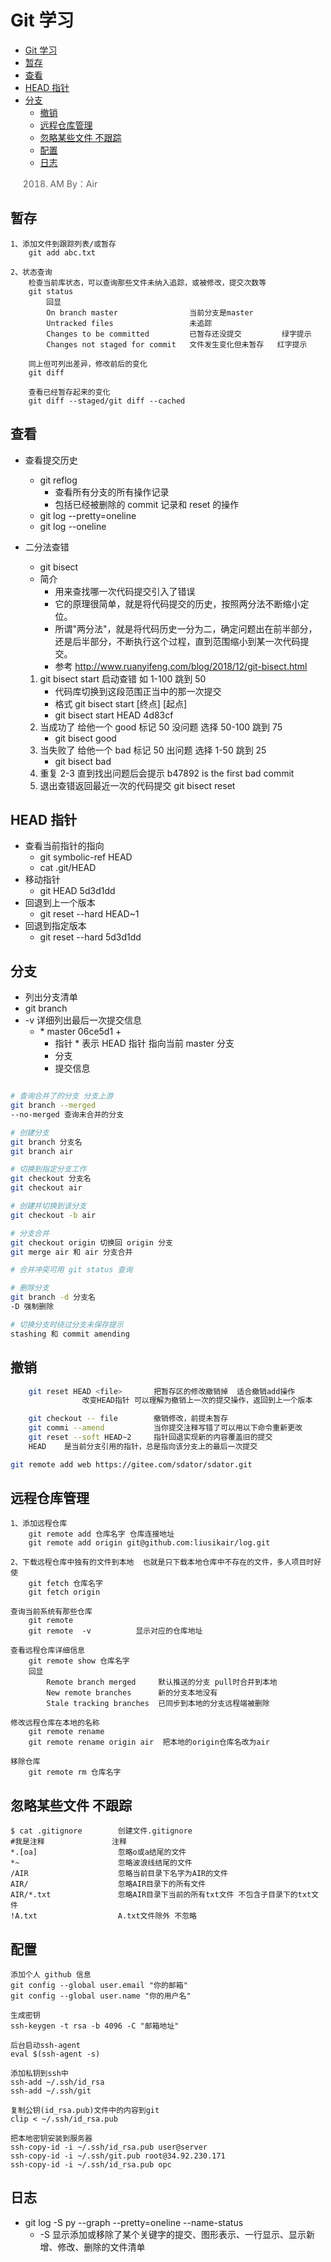 ﻿# Git 学习

- [Git 学习](#git%e5%ad%a6%e4%b9%a0)
- [暂存](#%e6%9a%82%e5%ad%98)
- [查看](#%e6%9f%a5%e7%9c%8b)
- [HEAD 指针](#head-%e6%8c%87%e9%92%88)
- [分支](#%e5%88%86%e6%94%af)
  - [撤销](#%e6%92%a4%e9%94%80)
  - [远程仓库管理](#%e8%bf%9c%e7%a8%8b%e4%bb%93%e5%ba%93%e7%ae%a1%e7%90%86)
  - [忽略某些文件 不跟踪](#%e5%bf%bd%e7%95%a5%e6%9f%90%e4%ba%9b%e6%96%87%e4%bb%b6-%e4%b8%8d%e8%b7%9f%e8%b8%aa)
  - [配置](#%e9%85%8d%e7%bd%ae)
  - [日志](#%e6%97%a5%e5%bf%97)

> 2018. AM By：Air

## 暂存

```
1、添加文件到跟踪列表/或暂存
	git add abc.txt

2、状态查询
	检查当前库状态，可以查询那些文件未纳入追踪，或被修改，提交次数等
	git status
		回显
		On branch master				当前分支是master
		Untracked files					未追踪
		Changes to be committed			已暂存还没提交			绿字提示
		Changes not staged for commit	文件发生变化但未暂存	 红字提示

	同上但可列出差异，修改前后的变化
	git diff

	查看已经暂存起来的变化
	git diff --staged/git diff --cached
```

## 查看

- 查看提交历史

  - git reflog
    - 查看所有分支的所有操作记录
    - 包括已经被删除的 commit 记录和 reset 的操作
  - git log --pretty=oneline
  - git log --oneline

- 二分法查错

  - git bisect
  - 简介
    - 用来查找哪一次代码提交引入了错误
    - 它的原理很简单，就是将代码提交的历史，按照两分法不断缩小定位。
    - 所谓"两分法"，就是将代码历史一分为二，确定问题出在前半部分，还是后半部分，不断执行这个过程，直到范围缩小到某一次代码提交。
    - 参考 http://www.ruanyifeng.com/blog/2018/12/git-bisect.html

  1. git bisect start 启动查错 如 1-100 跳到 50
     - 代码库切换到这段范围正当中的那一次提交
     - 格式 git bisect start [终点] [起点]
     - git bisect start HEAD 4d83cf
  2. 当成功了 给他一个 good 标记 50 没问题 选择 50-100 跳到 75
     - git bisect good
  3. 当失败了 给他一个 bad 标记 50 出问题 选择 1-50 跳到 25
     - git bisect bad
  4. 重复 2-3 直到找出问题后会提示 b47892 is the first bad commit
  5. 退出查错返回最近一次的代码提交 git bisect reset

## HEAD 指针

- 查看当前指针的指向
  - git symbolic-ref HEAD
  - cat .git/HEAD
- 移动指针
  - git HEAD 5d3d1dd
- 回退到上一个版本
  - git reset --hard HEAD~1
- 回退到指定版本
  - git reset --hard 5d3d1dd

## 分支

- 列出分支清单
- git branch
- -v 详细列出最后一次提交信息
  - \* master 06ce5d1 +
    - 指针 \* 表示 HEAD 指针 指向当前 master 分支
    - 分支
    - 提交信息

```bash

# 查询合并了的分支 分支上游
git branch --merged
--no-merged 查询未合并的分支

# 创建分支
git branch 分支名
git branch air

# 切换到指定分支工作
git checkout 分支名
git checkout air

# 创建并切换到该分支
git checkout -b air

# 分支合并
git checkout origin 切换回 origin 分支
git merge air 和 air 分支合并

# 合并冲突可用 git status 查询

# 删除分支
git branch -d 分支名
-D 强制删除

# 切换分支时绕过分支未保存提示
stashing 和 commit amending
```

## 撤销

```bash
    git reset HEAD <file>		把暂存区的修改撤销掉  适合撤销add操作
    			改变HEAD指针 可以理解为撤销上一次的提交操作，返回到上一个版本

    git checkout -- file		撤销修改，前提未暂存
    git commi --amend			当你提交注释写错了可以用以下命令重新更改
    git reset --soft HEAD~2		指针回退实现新的内容覆盖旧的提交
    HEAD 	是当前分支引用的指针，总是指向该分支上的最后一次提交

git remote add web https://gitee.com/sdator/sdator.git
```

## 远程仓库管理

    1、添加远程仓库
    	git remote add 仓库名字 仓库连接地址
    	git remote add origin git@github.com:liusikair/log.git

    2、下载远程仓库中独有的文件到本地  也就是只下载本地仓库中不存在的文件，多人项目时好使
    	git fetch 仓库名字
    	git fetch origin

    查询当前系统有那些仓库
    	git remote
    	git remote	-v			显示对应的仓库地址

    查看远程仓库详细信息
    	git remote show 仓库名字
    	回显
    		Remote branch merged	 默认推送的分支 pull时合并到本地
    		New remote branches		 新的分支本地没有
    		Stale tracking branches	 已同步到本地的分支远程端被删除

    修改远程仓库在本地的名称
    	git remote rename
    	git remote rename origin air  把本地的origin仓库名改为air

    移除仓库
    	git remote rm 仓库名字

## 忽略某些文件 不跟踪

    $ cat .gitignore		创建文件.gitignore
    #我是注释				注释
    *.[oa]					忽略o或a结尾的文件
    *~						忽略波浪线结尾的文件
    /AIR					忽略当前目录下名字为AIR的文件
    AIR/					忽略AIR目录下的所有文件
    AIR/*.txt				忽略AIR目录下当前的所有txt文件 不包含子目录下的txt文件
    !A.txt					A.txt文件除外 不忽略

## 配置

    添加个人 github 信息
    git config --global user.email "你的邮箱"
    git config --global user.name "你的用户名"

    生成密钥
    ssh-keygen -t rsa -b 4096 -C "邮箱地址"

    后台启动ssh-agent
    eval $(ssh-agent -s)

    添加私钥到ssh中
    ssh-add ~/.ssh/id_rsa
    ssh-add ~/.ssh/git

    复制公钥(id_rsa.pub)文件中的内容到git
    clip < ~/.ssh/id_rsa.pub

    把本地密钥安装到服务器
    ssh-copy-id -i ~/.ssh/id_rsa.pub user@server
    ssh-copy-id -i ~/.ssh/git.pub root@34.92.230.171
    ssh-copy-id -i ~/.ssh/id_rsa.pub opc

## 日志

- git log -S py --graph --pretty=oneline --name-status
  - -S 显示添加或移除了某个关键字的提交、图形表示、一行显示、显示新增、修改、删除的文件清单
